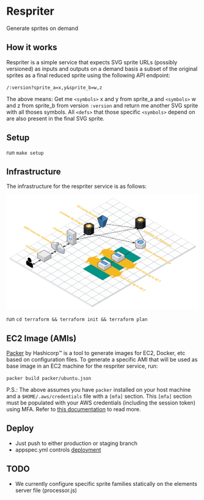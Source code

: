 # Respriter

Generate sprites on demand

## How it works

Respriter is a simple service that expects SVG sprite URLs (possibly versioned) as inputs
and outputs on a demand basis a subset of the original sprites as a final reduced sprite using the following API endpoint:

`/:version?sprite_a=x,y&sprite_b=w,z`

The above means: Get me `<symbols>` x and y from sprite_a and `<symbols>` w and z from sprite_b
from version `:version` and return me another SVG sprite with all thoses symbols. All `<defs>` that those specific `<symbols>` depend on are also present in the final SVG sprite.

## Setup

run `make setup`

## Infrastructure

The infrastructure for the respriter service is as follows:

![Respriter Topology on AWS](/docs/topology.svg)

run `cd terraform && terraform init && terraform plan`

## EC2 Image (AMIs)

[Packer](https://www.packer.io/) by Hashicorp™ is a tool to generate images for EC2, Docker, etc based on configuration files. To generate a specific AMI that will be used as base image in an EC2 machine for the respriter service, run:

`packer build packer/ubuntu.json`

P.S.: The above assumes you have `packer` installed on your host machine and
a `$HOME/.aws/credentials` file with a `[mfa]` section. This `[mfa]` section must
be populated with your AWS credentials (including the session token) using MFA.
Refer to [this documentation](https://aws.amazon.com/premiumsupport/knowledge-center/authenticate-mfa-cli/) to read more.

## Deploy

- Just push to either production or staging branch
- appspec.yml controls [deployment](https://docs.aws.amazon.com/codedeploy/latest/userguide/reference-appspec-file-structure-hooks.html#reference-appspec-file-structure-hooks-list)

## TODO

- We currently configure specific sprite families statically on the elements server file (processor.js)
